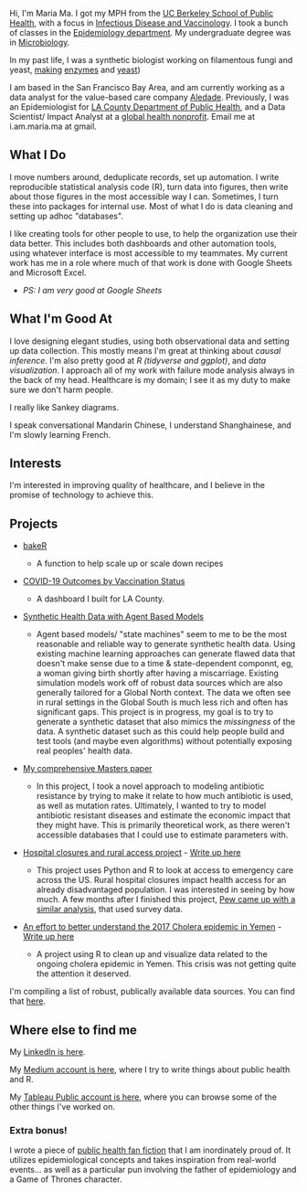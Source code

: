 
Hi, I'm Maria Ma. I got my MPH from the [UC Berkeley School of Public Health](http://sph.berkeley.edu/), with a focus in [Infectious Disease and Vaccinology](http://microbe.berkeley.edu). I took a bunch of classes in the [Epidemiology department](https://grad.berkeley.edu/program/epidemiology/). My undergraduate degree was in [Microbiology](http://microbiology.ucdavis.edu).

In my past life, I was a synthetic biologist working on filamentous fungi and yeast, [making](https://www.google.com/patents/WO2016062857A1?cl=pt) [enzymes](http://www.google.com.pg/patents/WO2016062855A1?cl=en) and [yeast](https://ethanolproducer.com/articles/dupont-launches-synerxia-fermentation-system-13456))

I am based in the San Francisco Bay Area, and am currently working as a data analyst for the value-based care company [Aledade](https://aledade.com/). Previously, I was an Epidemiologist for [LA County Department of Public Health](http://publichealth.lacounty.gov/), and a Data Scientist/ Impact Analyst at a [global health nonprofit](http://medicmobile.org). Email me at i.am.maria.ma at gmail.

## What I Do
I move numbers around, deduplicate records, set up automation. I write reproducible statistical analysis code (R), turn data into figures, then write about those figures in the most accessible way I can. Sometimes, I turn these into packages for internal use. Most of what I do is data cleaning and setting up adhoc "databases".

I like creating tools for other people to use, to help the organization use their data better. This includes both dashboards and other automation tools, using whatever interface is most accessible to my teammates. My current work has me in a role where much of that work is done with Google Sheets and Microsoft Excel. 
* *PS: I am very good at Google Sheets*

## What I'm Good At
I love designing elegant studies, using both observational data and setting up data collection. This mostly means I'm great at thinking about *causal inference*. 
I'm also pretty good at *R (tidyverse and ggplot)*, and *data visualization*. I approach all of my work with failure mode analysis always in the back of my head. Healthcare is my domain; I see it as my duty to make sure we don't harm people. 

I really like Sankey diagrams. 

I speak conversational Mandarin Chinese, I understand Shanghainese, and I'm slowly learning French. 

## Interests
I'm interested in improving quality of healthcare, and I believe in the promise of technology to achieve this.

## Projects 

* [bakeR](https://github.com/marialma/bakeR)
  * A function to help scale up or scale down recipes

* [COVID-19 Outcomes by Vaccination Status](http://dashboard.publichealth.lacounty.gov/outcomes_by_vaccination_status/)
  * A dashboard I built for LA County. 

* [Synthetic Health Data with Agent Based Models](https://github.com/marialma/ABM-synth-data) 
  *   Agent based models/ "state machines" seem to me to be the most reasonable and reliable way to generate synthetic health data. Using existing machine learning approaches can generate flawed data that doesn't make sense due to a time & state-dependent componnt, eg, a woman giving birth shortly after having a miscarriage. Existing simulation models work off of robust data sources which are also generally tailored for a Global North context. The data we often see in rural settings in the Global South is much less rich and often has significant gaps. This project is in progress, my goal is to try to generate a synthetic dataset that also mimics the *missingness* of the data. A synthetic dataset such as this could help people build and test tools (and maybe even algorithms) without potentially exposing real peoples' health data. 

* [My comprehensive Masters paper](https://github.com/marialma/Capstone-Paper)
  * In this project, I took a novel approach to modeling antibiotic resistance by trying to make it relate to how much antibiotic is used, as well as mutation rates. Ultimately, I wanted to try to model antibiotic resistant diseases and estimate the economic impact that they might have. This is primarily theoretical work, as there weren't accessible databases that I could use to estimate parameters with.
  
* [Hospital closures and rural access project](https://github.com/marialma/small-things/tree/master/urgent_care_project) - [Write up here](https://medium.com/@maria.ma/urgent-care-access-in-the-united-states-rural-hospital-closures-8a68c4ae612)  
  *  This project uses Python and R to look at access to emergency care across the US. Rural hospital closures impact health access for an already disadvantaged population. I was interested in seeing by how much. A few months after I finished this project, [Pew came up with a similar analysis](https://www.pewresearch.org/fact-tank/2018/12/12/how-far-americans-live-from-the-closest-hospital-differs-by-community-type/), that used survey data. 

* [An effort to better understand the 2017 Cholera epidemic in Yemen](https://github.com/marialma/2017-Cholera-in-Yemen) - [Write up here](https://medium.com/@maria.ma/progression-of-the-ongoing-cholera-outbreak-in-yemen-4d370b38afac) 
  * A project using R to clean up and visualize data related to the ongoing cholera epidemic in Yemen. This crisis was not getting quite the attention it deserved. 

I'm compiling a list of robust, publically available data sources. You can find that [here](https://marialma.github.io/Public-Data-Sets/). 

## Where else to find me

My [LinkedIn is here](https://www.linkedin.com/in/marialma/).

My [Medium account is here](https://maria-ma.medium.com/), where I try to write things about public health and R. 

My [Tableau Public account is here](https://public.tableau.com/profile/maria.ma5849#!), where you can browse some of the other things I've worked on. 

### Extra bonus!
I wrote a piece of [public health fan fiction](https://maria-ma.medium.com/jon-snow-and-the-mystery-of-the-broad-street-curse-481b59903f55) that I am inordinately proud of. It utilizes epidemiological concepts and takes inspiration from real-world events... as well as a particular pun involving the father of epidemiology and a Game of Thrones character.
